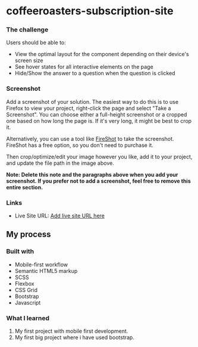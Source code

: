# coffeeroasters-subscription-site


### The challenge

Users should be able to:

- View the optimal layout for the component depending on their device's screen size
- See hover states for all interactive elements on the page
- Hide/Show the answer to a question when the question is clicked

### Screenshot



Add a screenshot of your solution. The easiest way to do this is to use Firefox to view your project, right-click the page and select "Take a Screenshot". You can choose either a full-height screenshot or a cropped one based on how long the page is. If it's very long, it might be best to crop it.

Alternatively, you can use a tool like [FireShot](https://getfireshot.com/) to take the screenshot. FireShot has a free option, so you don't need to purchase it. 

Then crop/optimize/edit your image however you like, add it to your project, and update the file path in the image above.

**Note: Delete this note and the paragraphs above when you add your screenshot. If you prefer not to add a screenshot, feel free to remove this entire section.**

### Links

- Live Site URL: [Add live site URL here](https://your-live-site-url.com)

## My process

### Built with

- Mobile-first workflow
- Semantic HTML5 markup
- SCSS
- Flexbox
- CSS Grid
- Bootstrap
- Javascript

### What I learned

1) My first project with mobile first development.
2) My first big project where i have used bootstrap.
